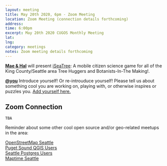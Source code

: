 ```yaml
---
layout: meeting
title: May 20th 2020, 6pm - Zoom Meeting
location: Zoom Meeting (connection details forthcoming)
address: 
time: 6:00pm
excerpt: May 20th 2020 CUGOS Monthly Meeting
lat: 
lng: 
category: meetings
notes: Zoom meeting details forthcoming
---
```


**[Mae & Hal](https://github.com/TreeMama)** will present [iSeaTree](https://treemama.org/the-tech-treehouse/iseatree/): A mobile citizen science game for all of the King County/Seattle area Tree Huggers and Botanists-In-The Making!.

**[@you](http://cugos.org/people/)** Introduce yourself! Or re-introuduce yourself! Please tell us about something cool you are working on, playing with, or otherwise inspires or puzzles you. [Add yourself here.](https://github.com/cugos/cugos.github.com/blob/master/meetings/_posts/2020-05-20-cugos_monthly.md)

## Zoom Connection
```
TBA
```

Reminder about some other cool open source and/or geo-related meetups in the area:

[OpenStreetMap Seattle](https://www.meetup.com/OpenStreetMap-Seattle/)  
[Puget Sound QGIS Users](https://www.meetup.com/Puget-Sound-QGIS-Users-Group/)  
[Seattle Postgres Users](https://www.meetup.com/Seattle-Postgres/)  
[Maptime Seattle](https://www.meetup.com/MaptimeSEA/)  
